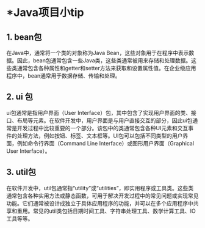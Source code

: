 # *Java项目小tip

## 1. bean包

在Java中，通常将一个类的对象称为Java Bean，这些对象用于在程序中表示数据。因此，bean包通常包含一些Java类，这些类通常被用来存储和处理数据。这些类通常包含各种属性和getter和setter方法来获取和设置属性值。在企业级应用程序中，bean通常用于数据存储、传输和处理。

## 2. ui 包

ui包通常是指用户界面（User Interface）包，其中包含了实现用户界面的类、接口、布局等元素。在软件开发中，用户界面是与用户直接交互的部分，因此ui包通常是开发过程中比较重要的一个部分。该包中的类通常包含各种UI元素和交互事件的处理方法，例如按钮、标签、文本框等。UI包可以包括不同类型的用户界面，例如命令行界面（Command Line Interface）或图形用户界面（Graphical User Interface）。

## 3. util包

在软件开发中，util包通常指“utility”或“utilities”，即实用程序或工具类。这些类通常包含各种实用方法或静态函数，可用于解决开发过程中的常见问题或实现常见功能。它们通常被设计成独立于具体应用程序的功能，并可以在多个应用程序中共享和重用。常见的util类包括日期时间工具、字符串处理工具、数学计算工具、IO工具等等。

